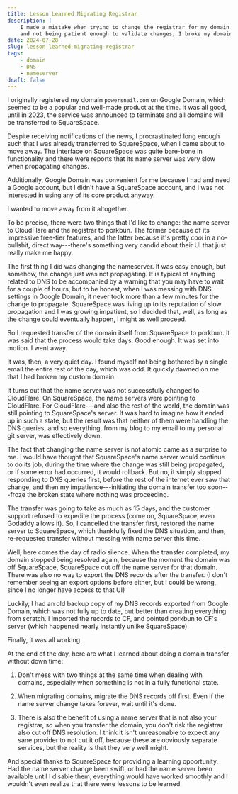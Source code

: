 ```yaml
---
title: Lesson Learned Migrating Registrar
description: |
    I made a mistake when trying to change the registrar for my domain. By simultaneously changing the nameserver and the transferring the domain, 
    and not being patient enough to validate changes, I broke my domain, twice.
date: 2024-07-28
slug: lesson-learned-migrating-registrar
tags:
    - domain
    - DNS
    - nameserver
draft: false
---
```


I originally registered my domain `powersnail.com` on Google Domain, which seemed to be a popular and well-made product at the time. It was all good, until in 2023, the service was announced to terminate and all domains will be transferred to SquareSpace.

Despite receiving notifications of the news, I procrastinated long enough such that I was already transferred to SquareSpace, when I came about to move away. The interface on SquareSpace was quite bare-bone in functionality and there were reports that its name server was very slow when propagating changes.

Additionally, Google Domain was convenient for me because I had and need a Google account, but I didn't have a SquareSpace account, and I was not interested in using any of its core product anyway.

I wanted to move away from it altogether.

To be precise, there were two things that I'd like to change: the name server to CloudFlare and the registrar to porkbun. The former because of its impressive free-tier features, and the latter because it's pretty _cool_ in a no-bullshit, direct way---there's something very candid about their UI that just really make me happy.

The first thing I did was changing the nameserver. It was easy enough, but somehow, the change just was not propagating. It is typical of anything related to DNS to be accompanied by a warning that you may have to wait for a couple of hours, but to be honest, when I was messing with DNS settings in Google Domain, it never took more than a few minutes for the change to propagate. SquareSpace was living up to its reputation of slow propagation and I was growing impatient, so I decided that, well, as long as the change could eventually happen, I might as well proceed.

So I requested transfer of the domain itself from SquareSpace to porkbun. It was said that the process would take days. Good enough. It was set into motion. I went away.

It was, then, a very quiet day. I found myself not being bothered by a single email the entire rest of the day, which was odd. It quickly dawned on me that I had broken my custom domain.

It turns out that the name server was not successfully changed to CloudFlare. On SquareSpace, the name servers were pointing to CloudFlare. For CloudFlare---and also the rest of the world, the domain was still pointing to SquareSpace's server. It was hard to imagine how it ended up in such a state, but the result was that neither of them were handling the DNS queries, and so everything, from my blog to my email to my personal git server, was effectively down.

The fact that changing the name server is not atomic came as a surprise to me. I would have thought that SquareSpace's name server would continue to do its job, during the time where the change was still being propagated, or if some error had occurred, it would rollback. But no, it simply stopped responding to DNS queries first, before the rest of the internet ever saw that change, and then my impatience---initiating the domain transfer too soon---froze the broken state where nothing was proceeding.

The transfer was going to take as much as 15 days, and the customer support refused to expedite the process (come on, SquareSpace, even Godaddy allows it). So, I cancelled the transfer first, restored the name server to SquareSpace, which thankfully fixed the DNS situation, and then, re-requested transfer without messing with name server this time.

Well, here comes the day of radio silence. When the transfer completed, my domain stopped being resolved again, because the moment the domain was off SquareSpace, SquareSpace cut off the name server for that domain. There was also no way to export the DNS records after the transfer. (I don't remember seeing an export options before either, but I could be wrong, since I no longer have access to that UI)

Luckily, I had an old backup copy of my DNS records exported from Google Domain, which was not fully up to date, but better than creating everything from scratch. I imported the records to CF, and pointed porkbun to CF's server (which happened nearly instantly unlike SquareSpace).

Finally, it was all working.

At the end of the day, here are what I learned about doing a domain transfer without down time:

1. Don't mess with two things at the same time when dealing with domains, especially when something is not in a fully functional state.

2. When migrating domains, migrate the DNS records off first. Even if the name server change takes forever, wait until it's done. 

3. There is also the benefit of using a name server that is not also your registrar, so when you transfer the domain, you don't risk the registrar also cut off DNS resolution. I think it isn't unreasonable to expect any sane provider to not cut it off, because these are obviously separate services, but the reality is that they very well might.

And special thanks to SquareSpace for providing a learning opportunity. Had the name server change been swift, or had the name server been available until I disable them, everything would have worked smoothly and I wouldn't even realize that there were lessons to be learned.


